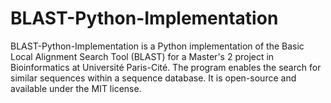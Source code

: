 # BLAST-Python-Implementation
BLAST-Python-Implementation is a Python implementation of the Basic Local Alignment Search Tool (BLAST) for a Master's 2 project in Bioinformatics at Université Paris-Cité. The program enables the search for similar sequences within a sequence database. It is open-source and available under the MIT license.
